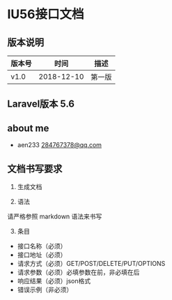 # IU56接口文档

## 版本说明

| 版本号 | 时间 | 描述 |
| - | - | - |
| v1.0 | 2018-12-10 | 第一版 |

## Laravel版本 5.6

## about me

- aen233  284767378@qq.com


## 文档书写要求

1. 生成文档



2. 语法

请严格参照 markdown 语法来书写

3. 条目

- 接口名称（必须）
- 接口地址（必须）
- 请求方式（必须）GET/POST/DELETE/PUT/OPTIONS
- 请求参数（必须）必填参数在前，非必填在后
- 响应结果（必须）json格式
- 错误示例（非必须）
